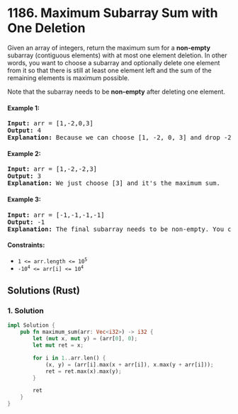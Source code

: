 # 1186. Maximum Subarray Sum with One Deletion
Given an array of integers, return the maximum sum for a **non-empty** subarray (contiguous elements) with at most one element deletion. In other words, you want to choose a subarray and optionally delete one element from it so that there is still at least one element left and the sum of the remaining elements is maximum possible.

Note that the subarray needs to be **non-empty** after deleting one element.

#### Example 1:
<pre>
<strong>Input:</strong> arr = [1,-2,0,3]
<strong>Output:</strong> 4
<strong>Explanation:</strong> Because we can choose [1, -2, 0, 3] and drop -2, thus the subarray [1, 0, 3] becomes the maximum value.
</pre>

#### Example 2:
<pre>
<strong>Input:</strong> arr = [1,-2,-2,3]
<strong>Output:</strong> 3
<strong>Explanation:</strong> We just choose [3] and it's the maximum sum.
</pre>

#### Example 3:
<pre>
<strong>Input:</strong> arr = [-1,-1,-1,-1]
<strong>Output:</strong> -1
<strong>Explanation:</strong> The final subarray needs to be non-empty. You can't choose [-1] and delete -1 from it, then get an empty subarray to make the sum equals to 0.
</pre>

#### Constraints:
* <code>1 <= arr.length <= 10<sup>5</sup></code>
* <code>-10<sup>4</sup> <= arr[i] <= 10<sup>4</sup></code>

## Solutions (Rust)

### 1. Solution
```Rust
impl Solution {
    pub fn maximum_sum(arr: Vec<i32>) -> i32 {
        let (mut x, mut y) = (arr[0], 0);
        let mut ret = x;

        for i in 1..arr.len() {
            (x, y) = (arr[i].max(x + arr[i]), x.max(y + arr[i]));
            ret = ret.max(x).max(y);
        }

        ret
    }
}
```
